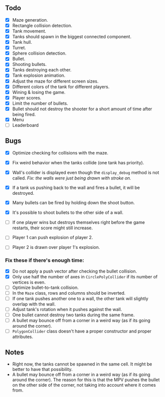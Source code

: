## Todo
- [x] Maze generation.
- [x] Rectangle collision detection.
- [x] Tank movement.
- [x] Tanks should spawn in the biggest connected component.
- [x] Tank hull.
- [x] Turret.
- [x] Sphere collision detection.
- [x] Bullet.
- [x] Shooting bullets.
- [x] Tanks destroying each other.
- [x] Tank explosion animation.
- [x] Adjust the maze for different screen sizes.
- [x] Different colors of the tank for different players.
- [x] Wining & losing the game.
- [x] Player scores.
- [x] Limit the number of bullets.
- [x] Bullet should not destroy the shooter for a short amount of time after being fired.
- [x] Menu
- [ ] Leaderboard

## Bugs
- [x] Optimize checking for collisions with the maze.
- [x] Fix weird behavior when the tanks collide (one tank has priority).
- [x] Wall's collider is displayed even though the `display_debug` method is not called. _Fix: the walls were just being drawn with stroke on._
- [x] If a tank us pushing back to the wall and fires a bullet, it will be destroyed.
- [x] Many bullets can be fired by holding down the shoot button.
- [x] It's possible to shoot bullets to the other side of a wall.
- [ ] If one player wins but destroys themselves right before the game restarts, their score might still increase.
- [ ] Player 1 can push explosion of player 2.
- [ ] Player 2 is drawn over player 1's explosion.


### Fix these if there's enough time:
- [x] Do not apply a push vector after checking the bullet collision.
- [x] Only use half the number of axes in `CirclePolyCollider` if its number of vertices is even.
- [ ] Optimize bullet-to-tank collision.
- [ ] In the `Maze` class, rows and columns should be inverted.
- [ ] If one tank pushes another one to a wall, the other tank will slightly overlap with the wall.
- [ ] Adjust tank's rotation when it pushes against the wall.
- [ ] One bullet cannot destroy two tanks during the same frame.
- [ ] A bullet may bounce off from a corner in a weird way (as if its going around the corner). 
- [ ] `PolygonCollider` class doesn't have a proper constructor and proper attributes.

## Notes
- Right now, the tanks cannot be spawned in the same cell. It might be better to have that possibility.
- A bullet may bounce off from a corner in a weird way (as if its going around the corner). The reason for this is that the MPV pushes the bullet on the other side of the corner, not taking into account where it comes from.